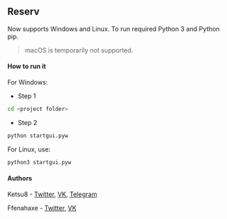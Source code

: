 ## Reserv

Now supports Windows and Linux.
To run required Python 3 and Python pip.

> macOS is temporarily not supported.

#### How to run it
For Windows:
* Step 1
```sh
cd <project folder>
```

* Step 2
```sh
python startgui.pyw
```

For Linux, use:
```sh
python3 startgui.pyw
```

#### Authors
Ketsu8 - [Twitter](http://twitter.com/ketraid), [VK](http://vk.com/breitburg), [Telegram](http://telegram.me/ketsu8)

Ffenahaxe - [Twitter](http://twitter.com/Ffenahaxe), [VK](http://vk.com/ilya.batukhtin)
